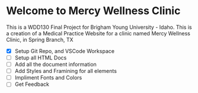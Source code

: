 # Welcome to Mercy Wellness Clinic

This is a WDD130 Final Project for Brigham Young University - Idaho.
This is a creation of a Medical Practice Website for a clinic named Mercy Wellness Clinic, in Spring Branch, TX

 - [x] Setup Git Repo, and VSCode Workspace
 - [ ] Setup all HTML Docs
 - [ ] Add all the document information
 - [ ] Add Styles and Framining for all elements
 - [ ] Impliment Fonts and Colors
 - [ ] Get Feedback
